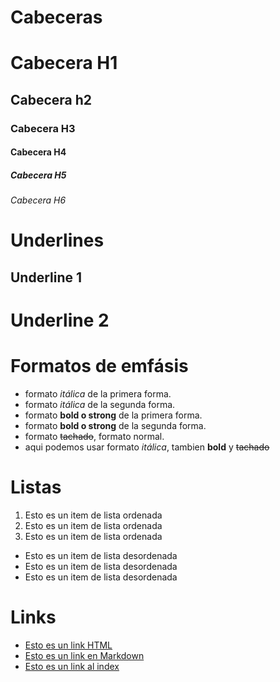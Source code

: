 # Cabeceras
# Cabecera H1
## Cabecera h2
### Cabecera H3 
#### Cabecera H4
##### Cabecera H5 
###### Cabecera H6 

# Underlines
Underline 1
-----------

Underline 2
===========

# Formatos de emfásis

- formato *itálica* de la primera forma.
- formato _itálica_ de la segunda forma.
- formato **bold o strong** de la primera forma.
- formato __bold o strong__ de la segunda forma.
- formato ~~tachado~~, formato normal.
- aqui podemos usar formato *itálica*, tambien **bold** y ~~tachado~~

# Listas
1. Esto es un item de lista ordenada
2. Esto es un item de lista ordenada
3. Esto es un item de lista ordenada 

- Esto es un item de lista desordenada
- Esto es un item de lista desordenada
- Esto es un item de lista desordenada

# Links

  - <a href="https://www.youtube.com">Esto es un link HTML</a>
  - [Esto es un link en Markdown](https://www.youtube.com)
  - [Esto es un link al index](index.html)
